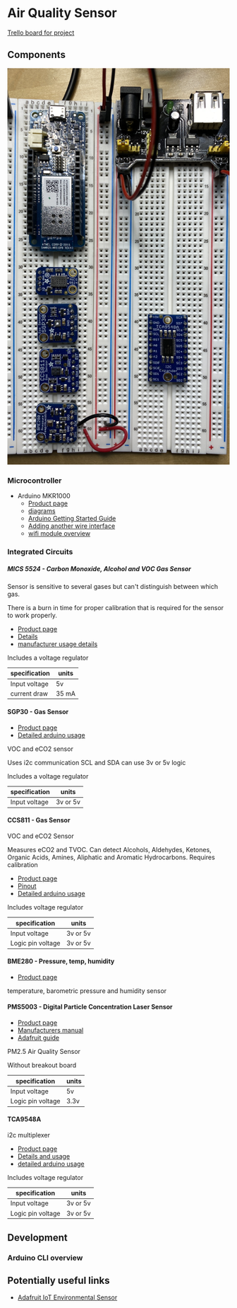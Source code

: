 # Air Quality Sensor

[Trello board for project](https://trello.com/b/QzJ9ahUh/air-quality-sensor)


## Components

![](assets/IMG_1112.jpg)

### Microcontroller

* Arduino MKR1000
  * [Product page](https://store.arduino.cc/usa/arduino-mkr1000)
  * [diagrams](https://content.arduino.cc/assets/Pinout-MKR1000_latest.pdf)
  * [Arduino Getting Started Guide](https://www.arduino.cc/en/Guide/MKR1000/)
  * [Adding another wire interface](https://www.arduino.cc/en/Tutorial/SamdSercom/#create-a-new-wire-instance)
  * [wifi module overview](https://www.arduino.cc/en/Reference/WiFi101)


### Integrated Circuits

##### MICS 5524 - Carbon Monoxide, Alcohol and VOC Gas Sensor

Sensor is sensitive to several gases but can't distinguish between which gas.

There is a burn in time for proper calibration that is required for the sensor
to work properly.


  * [Product page](https://www.adafruit.com/product/3199)
  * [Details](https://learn.adafruit.com/adafruit-mics5524-gas-sensor-breakout)
  * [manufacturer usage details](https://www.sgxsensortech.com/content/uploads/2014/08/AN-0172-SGX-Metal-Oxide-Gas-Sensors-V1.pdf)

Includes a voltage regulator

| specification | units |
| ----- | ---- |
| Input voltage  | 5v |
| current draw | 35 mA |

    
#### SGP30 - Gas Sensor

  * [Product page](https://www.adafruit.com/product/3709)
  * [Detailed arduino usage](https://learn.adafruit.com/adafruit-sgp30-gas-tvoc-eco2-mox-sensor/arduino-code)
  
VOC and eCO2 sensor

Uses i2c communication SCL and SDA can use 3v or 5v logic

Includes a voltage regulator

| specification | units |
| ----- | ---- |
| Input voltage  | 3v or 5v |


#### CCS811 - Gas Sensor

VOC and eCO2 Sensor

Measures eCO2 and TVOC. Can detect Alcohols, Aldehydes, Ketones, Organic Acids, Amines, Aliphatic and Aromatic Hydrocarbons.
Requires calibration

  * [Product page](https://www.adafruit.com/product/3566)
  * [Pinout](https://www.adafruit.com/product/3566)
  * [Detailed arduino usage](https://learn.adafruit.com/adafruit-ccs811-air-quality-sensor/arduino-wiring-test)
    
Includes voltage regulator

| specification | units |
| ----- | ---- |
| Input voltage  | 3v or 5v |
| Logic pin voltage | 3v or 5v |

  
#### BME280 - Pressure, temp, humidity
  * [Product page](https://www.adafruit.com/product/2652)
  
 temperature, barometric pressure and humidity sensor 


#### PMS5003 - Digital Particle Concentration Laser Sensor

  * [Product page](https://www.adafruit.com/product/3686)
  * [Manufacturers manual](https://cdn-shop.adafruit.com/product-files/3686/plantower-pms5003-manual_v2-3.pdf)
  * [Adafruit guide](https://learn.adafruit.com/pm25-air-quality-sensor)
  
PM2.5 Air Quality Sensor

Without breakout board

| specification | units |
| ----- | ---- |
| Input voltage  | 5v |
| Logic pin voltage | 3.3v |


#### TCA9548A

i2c multiplexer

  * [Product page](https://www.adafruit.com/product/2717)
  * [Details and usage](https://learn.adafruit.com/adafruit-tca9548a-1-to-8-i2c-multiplexer-breakout/overview)
  * [detailed arduino usage](https://learn.adafruit.com/adafruit-tca9548a-1-to-8-i2c-multiplexer-breakout/wiring-and-test)

Includes voltage regulator


| specification | units |
| ----- | ---- |
| Input voltage  | 3v or 5v |
| Logic pin voltage | 3v or 5v |



## Development

### Arduino CLI overview





## Potentially useful links

* [Adafruit IoT Environmental Sensor](https://learn.adafruit.com/remote-iot-environmental-sensor)

